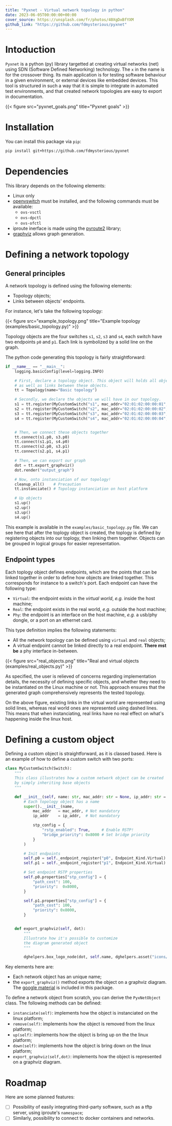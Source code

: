 ```yaml
---
title: "Pyxnet - Virtual network topology in python"
date: 2023-06-05T00:00:00+00:00
cover_source: https://unsplash.com/fr/photos/40XgDxBfYXM
github_link: "https://github.com/fdmysterious/pyxnet"
---
```


# Intoduction

`Pyxnet` is a python (py) library targetted at creating virtual networks (net) using SDN (Software Defined Networking) technology. The `x` in the
name is for the crossover thing.
Its main application is for testing software behaviour in a given environment, or external devices
like embedded devices. This tool is structured in such a way that it is simple to integrate in
automated test environments, and that created network topologies are easy to export in
documentation.

{{< figure src="pyxnet_goals.png" title="Pyxnet goals" >}}

# Installation

You can install this package via `pip`:

```bash
pip install git+https://github.com/fdmysterious/pyxnet
```

# Dependencies

This library depends on the following elements:

- Linux only
- [openvswitch](https://www.openvswitch.org/) must be installed, and the following commands must be available:
    - `ovs-vsctl`
    - `ovs-dpctl`
    - `ovs-ofctl`
- iproute inerface is made using the [pyroute2](https://pyroute2.org/) library;
- [graphviz](https://github.com/xflr6/graphviz) allows graph generation.

# Defining a network topology

## General principles

A network topology is defined using the following elements:

- Topology objects;
- Links between objects' endpoints.

For instance, let's take the following topology:

{{< figure src="example_topology.png" title="Example topology (examples/basic_topology.py)" >}}

Topology objects are the four switches `s1`, `s2`, `s3` and `s4`, each switch
have two endpoints `p0` and `p1`. Each link is symbolized by a solid line on the graph.

The python code generating this topology is fairly straightforward:

```python
if __name__ == "__main__":
    logging.basicConfig(level=logging.INFO)

    # First, declare a topology object. This object will holds all objects declaration,
    # as well as links between these objects.
    tt = Topology(name="Basic topology")

    # Secondly, we declare the objects we will have in our topology.
    s1 = tt.register(MyCustomSwitch("s1", mac_addr="02:01:02:00:00:01", ip_addr="10.0.0.1/24"), group="group1")
    s2 = tt.register(MyCustomSwitch("s2", mac_addr="02:01:02:00:00:02", ip_addr="10.0.0.2/24"), group="group1")
    s3 = tt.register(MyCustomSwitch("s3", mac_addr="02:01:02:00:00:03", ip_addr="10.0.0.3/24"), group="group2")
    s4 = tt.register(MyCustomSwitch("s4", mac_addr="02:01:02:00:00:04", ip_addr="10.0.0.4/24"), group="group2")


    # Then, we connect these objects together
    tt.connect(s1.p0, s3.p0)
    tt.connect(s1.p1, s4.p0)
    tt.connect(s2.p0, s3.p1)
    tt.connect(s2.p1, s4.p1)

    # Then, we can export our graph
    dot = tt.export_graphviz()
    dot.render("output_graph")

    # Now, onto instanciation of our topology!
    cleanup_all()    # Precaution
    tt.instanciate() # Topology instanciation on host platform

    # Up objects
    s1.up()
    s2.up()
    s3.up()
    s4.up()
```

This example is available in the `examples/basic_topology.py` file. We can
see here that after the toplogy object is created, the toplogy is defined by
registering objects into our toplogy, then linking them together. Objects can
be grouped in logical groups for easier representation.

## Endpoint types

Each toplogy object defines endpoints, which are the points that can be linked
together in order to define how objects are linked together. This corresponds for instance
to a switch's port. Each endpoint can have the following type:

- `Virtual`: the endpoint exists in the *virtual world*, *e.g.* inside the host machine;
- `Real`: the endpoint exists in the real world, *e.g.* outside the host machine;
- `Phy`: the endpoint is an interface on the host machine, *e.g.* a usb/phy dongle, or a port on an ethernet card.

This type definition implies the following statements:

- All the network topology can be defined using `virtual` and `real` objects;
- A virtual endpoint cannot be linked directly to a real endpoint. **There mst be** a phy interface in-between.

{{< figure src="real_objects.png" title="Real and virtual objects (examples/real_objects.py)" >}}

As specified, the user is relieved of concerns regarding implementation
details, the necessity of defining specific objects, and whether they need to
be instantiated on the Linux machine or not. This approach ensures that the
generated graph comprehensively represents the tested topology.

On the above figure, existing links in the virtual world are represented
using solid lines, whereas real world ones are represented using dashed lines.
This means that when instanciating, real links have no real effect on what's happening
inside the linux host.

# Defining a custom object

Defining a custom object is straightforward, as it is classed based. Here is an example
of how to define a custom switch with two ports:

```python
class MyCustomSwitch(Switch):
    """
    This class illustrates how a custom network object can be created
    by simply inheriting base objects
    """

    def __init__(self, name: str, mac_addr: str = None, ip_addr: str = None):
        # Each topology object has a name
        super().__init__(name,
            mac_addr   = mac_addr, # Not mandatory
            ip_addr    = ip_addr,  # Not mandatory

            stp_config = {
                "rstp_enabled": True,     # Enable RSTP!
                "bridge_priority": 0x8000 # Set bridge priority
            }
        )

        # Init endpoints
        self.p0 = self._endpoint_register("p0", Endpoint_Kind.Virtual)
        self.p1 = self._endpoint_register("p1", Endpoint_Kind.Virtual)

        # Set endpoint RSTP properties
        self.p0.properties["stp_config"] = {
            "path_cost": 100,
            "priority":  0x8000,
        }

        self.p1.properties["stp_config"] = {
            "path_cost": 100,
            "priority": 0x8000,
        }


    def export_graphviz(self, dot):
        """
        Illustrate how it's possible to customize
        the diagram generated object
        """

        dghelpers.box_logo_node(dot, self.name, dghelpers.asset("icons/material/router.png"), f"Switch {self.name}")
```

Key elements here are:

- Each network object has an unique name;
- the `export_graphviz()` method exports the object on a graphviz diagram. The [google material](https://github.com/google/material-design-icons)
  is included in this package.

To define a network object from scratch, you can derive the `PyxNetObject` class. The following methods can be defined:

- `instanciate(self)`: implements how the object is instanciated on the linux platform;
- `remove(self)`: implements how the object is removed from the linux platform;
- `up(self)`: implements how the object is bring up on the the linux platform;
- `down(self)`: implements how the object is bring down on the linux platform;
- `export_graphviz(self,dot)`: implements how the object is represented on a graphviz diagram.

# Roadmap

Here are some planned features:

- [ ] Possibility of easily integrating third-party software, such as a tftp server, using iproute's `namespace`;
- [ ] Similarly, possibility to connect to docker containers and networks.
